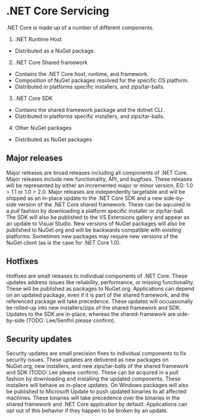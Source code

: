 # .NET Core Servicing
.NET Core is made up of a number of different components.

1. .NET Runtime Host
 - Distributed as a NuGet package.
2. .NET Core Shared framework
 - Contains the .NET Core host, runtime, and framework.
 - Composition of NuGet packages resolved for the specific OS platform.
 - Distributed in platforms specific installers, and zips/tar-balls.
3. .NET Core SDK
 - Contains the shared framework package and the dotnet CLI.
 - Distributed in platforms specific installers, and zips/tar-balls.
4. Other NuGet packages
 - Distributed as NuGet packages

## Major releases
Major releases are broad releases including all components of .NET Core.  Major releases include new functionality, API, and bugfixes.  These releases will be represented by either an incremented major or minor version, EG: 1.0 > 1.1 or 1.0 > 2.0.
Major releases are independently targetable and will be shipped as an in-place update to the .NET Core SDK and a new side-by-side version of the .NET Core shared framework.
These can be aqcuired in a *pull* fashion by downloading a platform specific installer or zip/tar-ball.  The SDK will also be published to the VS Extensions gallery and appear as an update to Visual Studio.  New versions of NuGet packages will also be published to NuGet.org and will be backwards compatible with existing platforms.  Sometimes new packages may require new versions of the NuGet client (as is the case for .NET Core 1.0).

## Hotfixes
Hotfixes are small releases to individual components of .NET Core.  These updates address issues like reliability, performance, or missing functionality.  These will be published as packages to NuGet.org.  Applications can depend on an updated package, even if it is part of the shared framework, and the referenced package will take precedence.
These updates will occuasionally be rolled-up into new installers/zips of the shared framework and SDK.  Updates to the SDK are in-place, whereas the shared-framework are side-by-side (TODO: Lee/Senthil please confirm).


## Security updates
Security updates are small precision fixes to individual components to fix security issues.  These updates are delivered as new packages on NuGet.org, new installers, and new zips/tar-balls of the shared framework and SDK (TODO: Lee please confirm).  These can be acquired in a *pull* fashion by downloading and installing the updated components.  These installers will behave as in-place updates.
On Windows packages will also be published to Microsoft Update to push updated binaries to all affected machines.  These binaries will take precedence over the binaries in the shared framework and .NET Core application by default.  Applications can opt out of this behavior if they happen to be broken by an update.
